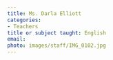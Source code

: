 ```yaml
---
title: Ms. Darla Elliott
categories:
- Teachers
title or subject taught: English
email: 
photo: images/staff/IMG_0102.jpg
---
```


